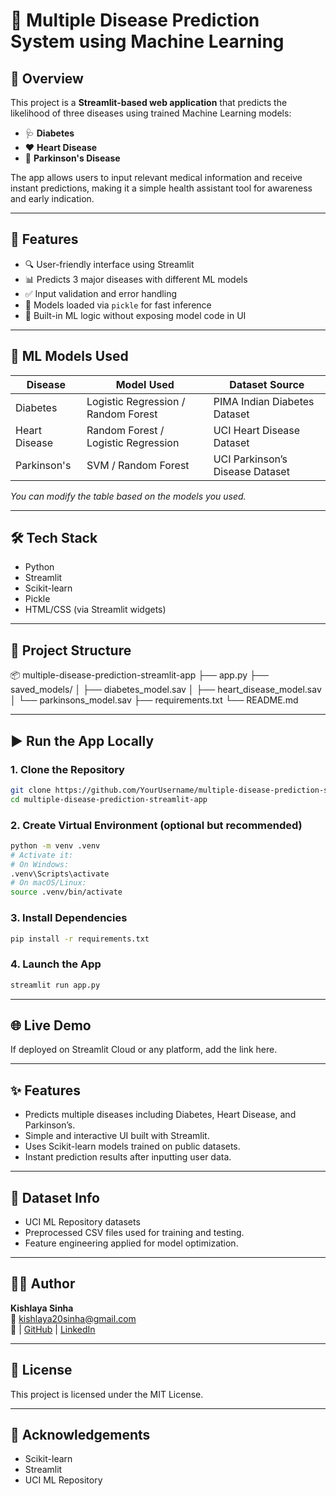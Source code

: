 # 🏥 Multiple Disease Prediction System using Machine Learning

## 📌 Overview

This project is a **Streamlit-based web application** that predicts the likelihood of three diseases using trained Machine Learning models:

- 🩺 **Diabetes**
- ❤️ **Heart Disease**
- 🧠 **Parkinson's Disease**

The app allows users to input relevant medical information and receive instant predictions, making it a simple health assistant tool for awareness and early indication.

---

## 🚀 Features

- 🔍 User-friendly interface using Streamlit  
- 📊 Predicts 3 major diseases with different ML models  
- ✅ Input validation and error handling  
- 💾 Models loaded via `pickle` for fast inference  
- 🧮 Built-in ML logic without exposing model code in UI  

---

## 🧠 ML Models Used

| Disease         | Model Used                     | Dataset Source                   |
|----------------|----------------------------------|----------------------------------|
| Diabetes        | Logistic Regression / Random Forest | PIMA Indian Diabetes Dataset     |
| Heart Disease   | Random Forest / Logistic Regression | UCI Heart Disease Dataset        |
| Parkinson's     | SVM / Random Forest             | UCI Parkinson’s Disease Dataset  |

*You can modify the table based on the models you used.*

---

## 🛠️ Tech Stack

- Python  
- Streamlit  
- Scikit-learn  
- Pickle  
- HTML/CSS (via Streamlit widgets)  

---

## 📁 Project Structure

📦 multiple-disease-prediction-streamlit-app
├── app.py
├── saved_models/
│ ├── diabetes_model.sav
│ ├── heart_disease_model.sav
│ └── parkinsons_model.sav
├── requirements.txt
└── README.md

---

## ▶️ Run the App Locally

### 1. Clone the Repository

```bash
git clone https://github.com/YourUsername/multiple-disease-prediction-streamlit-app.git
cd multiple-disease-prediction-streamlit-app
```

### 2. Create Virtual Environment (optional but recommended)

```bash
python -m venv .venv
# Activate it:
# On Windows:
.venv\Scripts\activate
# On macOS/Linux:
source .venv/bin/activate
```

### 3. Install Dependencies

```bash
pip install -r requirements.txt
```

### 4. Launch the App

```bash
streamlit run app.py
```

---

## 🌐 Live Demo

If deployed on Streamlit Cloud or any platform, add the link here.

---

## ✨ Features

- Predicts multiple diseases including Diabetes, Heart Disease, and Parkinson’s.
- Simple and interactive UI built with Streamlit.
- Uses Scikit-learn models trained on public datasets.
- Instant prediction results after inputting user data.

---

## 📂 Dataset Info

- UCI ML Repository datasets
- Preprocessed CSV files used for training and testing.
- Feature engineering applied for model optimization.

---

## 👨‍💻 Author

**Kishlaya Sinha**  
📧 kishlaya20sinha@gmail.com  
🔗 | [GitHub](https://github.com/Kishlaya20sinha) | [LinkedIn](https://www.linkedin.com/in/kishlaya-sinha-9134a0211/)

---

## 📜 License

This project is licensed under the MIT License.

---

## 🙏 Acknowledgements

- Scikit-learn  
- Streamlit  
- UCI ML Repository